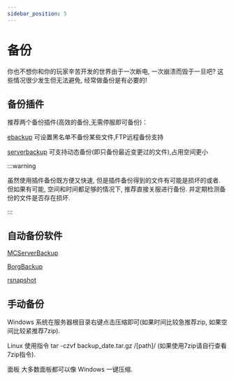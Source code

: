 ```yaml
---
sidebar_position: 5
---
```


# 备份

你也不想你和你的玩家辛苦开发的世界由于一次断电, 一次崩溃而毁于一旦吧? 这些情况很少发生但无法避免, 经常做备份是有必要的!

## 备份插件

推荐两个备份插件(高效的备份,无需停服即可备份)：

[ebackup](https://www.spigotmc.org/resources/ebackup-simple-and-reliable-backups-for-your-server-supports-ftp-sftp.69917/) 可设置黑名单不备份某些文件,FTP远程备份支持

[serverbackup](https://www.spigotmc.org/resources/server-backup-ingame-dropbox-ftp-backup-1-8-1-20-multithreaded.79320/) 可支持动态备份(即只备份最近变更过的文件),占用空间更小

:::warning

虽然使用插件备份既方便又快速, 但是插件备份得到的文件有可能是损坏的或者. 但如果有可能, 空间和时间都足够的情况下, 推荐直接关服进行备份. 并定期检测备份的文件是否存在损坏.

:::

## 自动备份软件

[MCServerBackup](https://github.com/OblivionOcean/MCServerBackup)

[BorgBackup](https://www.borgbackup.org/)

[rsnapshot](https://rsnapshot.org/)

## 手动备份

Windows 系统在服务器根目录右键点击压缩即可(如果时间比较急推荐zip, 如果空间比较紧推荐7zip).

Linux 使用指令 tar -czvf backup_date.tar.gz /[path]/ (如果使用7zip请自行查看7zip指令).

面板 大多数面板都可以像 Windows 一键压缩.
